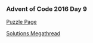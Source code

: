 ### Advent of Code 2016 Day 9

[Puzzle Page](https://adventofcode.com/2016/day/9)

[Solutions Megathread](https://www.reddit.com/r/adventofcode/comments/5hbygy/2016_day_9_solutions/)
